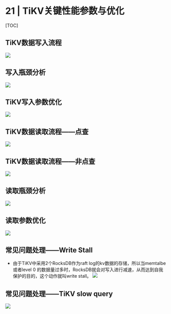 # 21 | TiKV关键性能参数与优化
[TOC]
## TiKV数据写入流程
![](https://s3.bmp.ovh/imgs/2022/01/2f0ce6d414770b3a.jpg)

## 写入瓶颈分析
![](https://s3.bmp.ovh/imgs/2022/01/0cf16e6b106723b5.jpg)

## TiKV写入参数优化
![](https://s3.bmp.ovh/imgs/2022/01/e72470f9df1741b6.png)

## TiKV数据读取流程——点查
![](https://s3.bmp.ovh/imgs/2022/01/cf463830a922042a.png)

## TiKV数据读取流程——非点查
![](https://s3.bmp.ovh/imgs/2022/01/ae4310a5aec6ea32.png)

## 读取瓶颈分析
![](https://s3.bmp.ovh/imgs/2022/01/b3a8311b4f9101db.png)

## 读取参数优化
![](https://s3.bmp.ovh/imgs/2022/01/dc9cf710111eb781.png)

## 常见问题处理——Write Stall
- 由于TiKV中采用2个RocksDB作为raft log的kv数据的存储，所以当memtalbe或者level 0 的数据量过多时，RocksDB就会对写入进行减速，从而达到自我保护的目的，这个动作就叫write stall。
![](https://s3.bmp.ovh/imgs/2022/01/536848a0a5d16841.png)

## 常见问题处理——TiKV slow query
![](https://s3.bmp.ovh/imgs/2022/01/14595e948b79d7ff.png)

